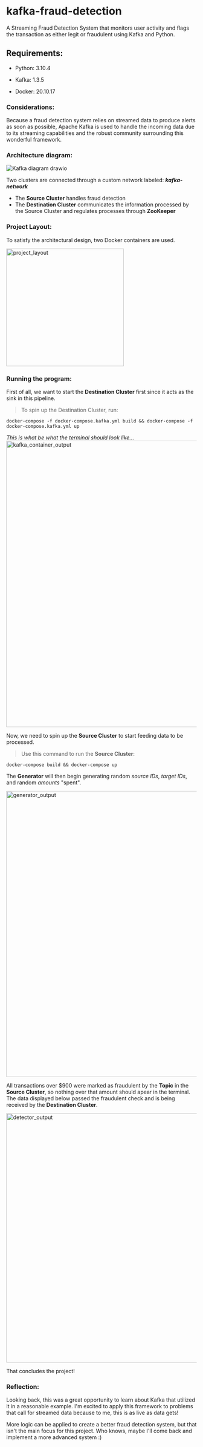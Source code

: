 # kafka-fraud-detection
A Streaming Fraud Detection System that monitors user activity and flags the transaction as either legit or fraudulent using Kafka and Python.

## Requirements:
- Python: 3.10.4

- Kafka: 1.3.5

- Docker: 20.10.17

### Considerations:

Because a fraud detection system relies on streamed data to produce alerts as soon as possible,
Apache Kafka is used to handle the incoming data due to its streaming capabilities and the robust community
surrounding this wonderful framework. 

### Architecture diagram:
![Kafka diagram drawio](https://user-images.githubusercontent.com/84660320/189236982-0eeee525-d074-48b4-aff5-b24ae9193658.png)

Two clusters are connected through a custom network labeled: ***kafka-network***
- The **Source Cluster** handles fraud detection
- The **Destination Cluster** communicates the information processed by the Source Cluster and regulates processes through **ZooKeeper**

### Project Layout:
To satisfy the architectural design, two Docker containers are used.

<img width="311" alt="project_layout" src="https://user-images.githubusercontent.com/84660320/189238313-8e01728f-a13e-461a-80c0-ba39840d0c2f.png">

### Running the program:
First of all, we want to start the **Destination Cluster** first since it acts as the sink in this pipeline.

> To spin up the Destination Cluster, run:

`docker-compose -f docker-compose.kafka.yml build && docker-compose -f docker-compose.kafka.yml up`

*This is what be what the terminal should look like...*
<img width="757" alt="kafka_container_output" src="https://user-images.githubusercontent.com/84660320/189237794-fe89842e-1cb4-498b-928e-3b93d7a48e6e.png">

Now, we need to spin up the **Source Cluster** to start feeding data to be processed.

> Use this command to run the **Source Cluster**:

`docker-compose build && docker-compose up`

The **Generator** will then begin generating random *source IDs*, *target IDs*, and random *amounts* "spent".

<img width="756" alt="generator_output" src="https://user-images.githubusercontent.com/84660320/189238459-cbe5c632-5ede-4e8c-8972-98579c05280d.png">

All transactions over $900 were marked as fraudulent by the **Topic** in the **Source Cluster**, so nothing over that amount should apear in the terminal. The data displayed below passed the fraudulent check and is being received by the **Destination Cluster**.

<img width="659" alt="detector_output" src="https://user-images.githubusercontent.com/84660320/189238925-5fdaee5d-0da3-4e76-a529-d5b8f9a671d9.png">

That concludes the project! 

### Reflection:
Looking back, this was a great opportunity to learn about Kafka that utilized it in a reasonable example. I'm excited to apply this framework to 
problems that call for streamed data because to me, this is as live as data gets!


More logic can be applied to create a better fraud detection system, but that isn't the main focus for this project. Who knows, maybe I'll come back and implement a more advanced system :)
